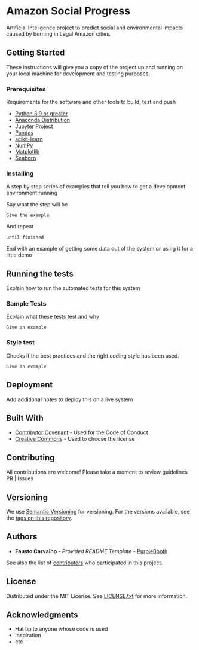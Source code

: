 # Amazon Social Progress

Artificial Inteligence project to predict social and environmental impacts caused by burning in Legal Amazon cities.


## Getting Started

These instructions will give you a copy of the project up and running on your local machine for development and testing purposes. 

### Prerequisites

Requirements for the software and other tools to build, test and push 

- [Python 3.9 or greater](https://www.python.org/)
- [Anaconda Distribution](https://www.anaconda.com/) 
- [Jupyter Project](https://jupyter.org/)
- [Pandas](https://pandas.pydata.org/)
- [scikit-learn](https://scikit-learn.org/)
- [NumPy](https://numpy.org/)
- [Matplotlib](https://matplotlib.org/)
- [Seaborn](https://seaborn.pydata.org/)


### Installing

A step by step series of examples that tell you how to get a development
environment running

Say what the step will be

    Give the example

And repeat

    until finished

End with an example of getting some data out of the system or using it
for a little demo

## Running the tests

Explain how to run the automated tests for this system

### Sample Tests

Explain what these tests test and why

    Give an example

### Style test

Checks if the best practices and the right coding style has been used.

    Give an example

## Deployment

Add additional notes to deploy this on a live system

## Built With

  - [Contributor Covenant](https://www.contributor-covenant.org/) - Used
    for the Code of Conduct
  - [Creative Commons](https://creativecommons.org/) - Used to choose
    the license

## Contributing

All contributions are welcome!
Please take a moment to review guidelines PR | Issues

## Versioning

We use [Semantic Versioning](http://semver.org/) for versioning. For the versions
available, see the [tags on this
repository](https://github.com/PurpleBooth/a-good-readme-template/tags).

## Authors

  - **Fausto Carvalho** - *Provided README Template* -
    [PurpleBooth](https://github.com/PurpleBooth)

See also the list of
[contributors](https://github.com/PurpleBooth/a-good-readme-template/contributors)
who participated in this project.

## License

Distributed under the MIT License. See [LICENSE.txt](LICENSE.txt) for more information.

## Acknowledgments

  - Hat tip to anyone whose code is used
  - Inspiration
  - etc
